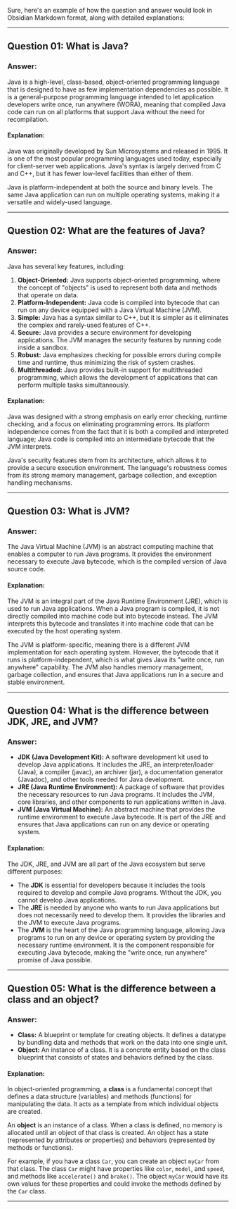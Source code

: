 
Sure, here's an example of how the question and answer would look in Obsidian Markdown format, along with detailed explanations:

---

## Question 01: What is Java?

### Answer:

Java is a high-level, class-based, object-oriented programming language that is designed to have as few implementation dependencies as possible. It is a general-purpose programming language intended to let application developers write once, run anywhere (WORA), meaning that compiled Java code can run on all platforms that support Java without the need for recompilation.

#### Explanation:

Java was originally developed by Sun Microsystems and released in 1995. It is one of the most popular programming languages used today, especially for client-server web applications. Java's syntax is largely derived from C and C++, but it has fewer low-level facilities than either of them. 

Java is platform-independent at both the source and binary levels. The same Java application can run on multiple operating systems, making it a versatile and widely-used language.

---

## Question 02: What are the features of Java?

### Answer:

Java has several key features, including:

1. **Object-Oriented:** Java supports object-oriented programming, where the concept of "objects" is used to represent both data and methods that operate on data.
2. **Platform-Independent:** Java code is compiled into bytecode that can run on any device equipped with a Java Virtual Machine (JVM).
3. **Simple:** Java has a syntax similar to C++, but it is simpler as it eliminates the complex and rarely-used features of C++.
4. **Secure:** Java provides a secure environment for developing applications. The JVM manages the security features by running code inside a sandbox.
5. **Robust:** Java emphasizes checking for possible errors during compile time and runtime, thus minimizing the risk of system crashes.
6. **Multithreaded:** Java provides built-in support for multithreaded programming, which allows the development of applications that can perform multiple tasks simultaneously.

#### Explanation:

Java was designed with a strong emphasis on early error checking, runtime checking, and a focus on eliminating programming errors. Its platform independence comes from the fact that it is both a compiled and interpreted language; Java code is compiled into an intermediate bytecode that the JVM interprets.

Java's security features stem from its architecture, which allows it to provide a secure execution environment. The language's robustness comes from its strong memory management, garbage collection, and exception handling mechanisms.

---

## Question 03: What is JVM?

### Answer:

The Java Virtual Machine (JVM) is an abstract computing machine that enables a computer to run Java programs. It provides the environment necessary to execute Java bytecode, which is the compiled version of Java source code.

#### Explanation:

The JVM is an integral part of the Java Runtime Environment (JRE), which is used to run Java applications. When a Java program is compiled, it is not directly compiled into machine code but into bytecode instead. The JVM interprets this bytecode and translates it into machine code that can be executed by the host operating system.

The JVM is platform-specific, meaning there is a different JVM implementation for each operating system. However, the bytecode that it runs is platform-independent, which is what gives Java its "write once, run anywhere" capability. The JVM also handles memory management, garbage collection, and ensures that Java applications run in a secure and stable environment.

---

## Question 04: What is the difference between JDK, JRE, and JVM?

### Answer:

- **JDK (Java Development Kit):** A software development kit used to develop Java applications. It includes the JRE, an interpreter/loader (Java), a compiler (javac), an archiver (jar), a documentation generator (Javadoc), and other tools needed for Java development.
- **JRE (Java Runtime Environment):** A package of software that provides the necessary resources to run Java programs. It includes the JVM, core libraries, and other components to run applications written in Java.
- **JVM (Java Virtual Machine):** An abstract machine that provides the runtime environment to execute Java bytecode. It is part of the JRE and ensures that Java applications can run on any device or operating system.

#### Explanation:

The JDK, JRE, and JVM are all part of the Java ecosystem but serve different purposes:

- The **JDK** is essential for developers because it includes the tools required to develop and compile Java programs. Without the JDK, you cannot develop Java applications.
- The **JRE** is needed by anyone who wants to run Java applications but does not necessarily need to develop them. It provides the libraries and the JVM to execute Java programs.
- The **JVM** is the heart of the Java programming language, allowing Java programs to run on any device or operating system by providing the necessary runtime environment. It is the component responsible for executing Java bytecode, making the "write once, run anywhere" promise of Java possible.

---

## Question 05: What is the difference between a class and an object?

### Answer:

- **Class:** A blueprint or template for creating objects. It defines a datatype by bundling data and methods that work on the data into one single unit.
- **Object:** An instance of a class. It is a concrete entity based on the class blueprint that consists of states and behaviors defined by the class.

#### Explanation:

In object-oriented programming, a **class** is a fundamental concept that defines a data structure (variables) and methods (functions) for manipulating the data. It acts as a template from which individual objects are created.

An **object** is an instance of a class. When a class is defined, no memory is allocated until an object of that class is created. An object has a state (represented by attributes or properties) and behaviors (represented by methods or functions).

For example, if you have a class `Car`, you can create an object `myCar` from that class. The class `Car` might have properties like `color`, `model`, and `speed`, and methods like `accelerate()` and `brake()`. The object `myCar` would have its own values for these properties and could invoke the methods defined by the `Car` class.

---
